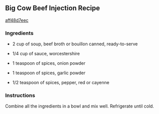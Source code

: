 ## Big Cow Beef Injection Recipe

[aff48d7eec](http://www.chowhound.com/recipes/big-cow-beef-injection-10634)

### Ingredients

 - 2 cup of soup, beef broth or bouillon canned, ready-to-serve

 - 1/4 cup of sauce, worcestershire

 - 1 teaspoon of spices, onion powder

 - 1 teaspoon of spices, garlic powder

 - 1/2 teaspoon of spices, pepper, red or cayenne

### Instructions

Combine all the ingredients in a bowl and mix well. Refrigerate until cold.